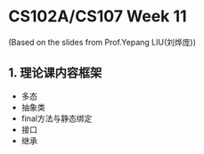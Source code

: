 # CS102A/CS107 Week 11
(Based on the slides from Prof.Yepang LIU(刘烨庞))        

## 1. 理论课内容框架
- 多态
- 抽象类
- final方法与静态绑定
- 接口
- 继承
